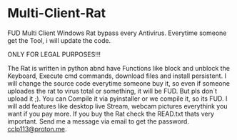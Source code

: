 # Multi-Client-Rat
FUD Multi Client Windows Rat bypass every Antivirus. Everytime someone get the Tool, i will update the code.

ONLY FOR LEGAL PURPOSES!!!

The Rat is written in python abnd have Functions like block and unblock the Keyboard, Execute cmd commands, download files and install persistent.
I will change the source code everytime someone buy it, so even if someone uploades the rat to virus total or something, it will be FUD. But pls don´t upload it ;).
You can Compile it via pyinstaller or we compile it, so its FUD.
 I will add features like desktop live Stream, webcam pictures everythink you want if you pay more. If you buy the Rat check the READ.txt thats very important. Send me a message via email to get the password. cclp113@proton.me.
